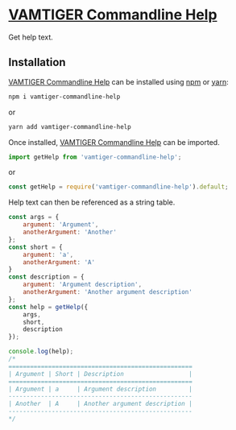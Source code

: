 # [VAMTIGER Commandline Help](https://github.com/vamtiger-project/vamtiger-commandline-help)
Get help text.

## Installation
[VAMTIGER Commandline Help](https://github.com/vamtiger-project/vamtiger-commandline-help) can be installed using [npm](https://www.npmjs.com/) or [yarn](https://yarnpkg.com/en/):
```bash
npm i vamtiger-commandline-help
```
or
```bash
yarn add vamtiger-commandline-help
```

Once installed, [VAMTIGER Commandline Help](https://github.com/vamtiger-project/vamtiger-commandline-help) can be imported.
```typescript
import getHelp from 'vamtiger-commandline-help';
```
or
```javascript
const getHelp = require('vamtiger-commandline-help').default;
```

Help text can then be referenced as a string table.
```javascript
const args = {
    argument: 'Argument',
    anotherArgument: 'Another'
};
const short = {
    argument: 'a',
    anotherArgument: 'A'
}
const description = {
    argument: 'Argument description',
    anotherArgument: 'Another argument description'
};
const help = getHelp({
    args,
    short,
    description
});

console.log(help);
/*
===================================================
| Argument | Short | Description                  |
===================================================
| Argument | a     | Argument description         |
---------------------------------------------------
| Another  | A     | Another argument description |
---------------------------------------------------
*/
```